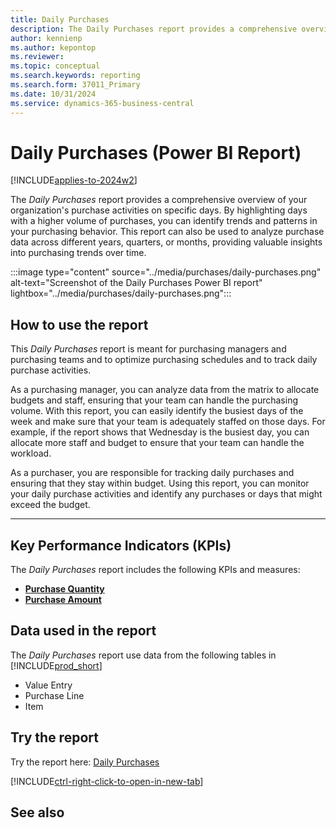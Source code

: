 ```yaml
---
title: Daily Purchases
description: The Daily Purchases report provides a comprehensive overview of your organization's purchase activities on specific days.
author: kennienp
ms.author: kepontop
ms.reviewer:
ms.topic: conceptual
ms.search.keywords: reporting
ms.search.form: 37011_Primary
ms.date: 10/31/2024
ms.service: dynamics-365-business-central
---
```

# Daily Purchases (Power BI Report)

[!INCLUDE[applies-to-2024w2](includes/applies-to-2024w2.md)]

The *Daily Purchases* report provides a comprehensive overview of your organization's purchase activities on specific days. By highlighting days with a higher volume of purchases, you can identify trends and patterns in your purchasing behavior. This report can also be used to analyze purchase data across different years, quarters, or months, providing valuable insights into purchasing trends over time.

:::image type="content" source="../media/purchases/daily-purchases.png" alt-text="Screenshot of the Daily Purchases Power BI report" lightbox="../media/purchases/daily-purchases.png":::

## How to use the report

This *Daily Purchases* report is meant for purchasing managers and purchasing teams and  to optimize purchasing schedules and to track daily purchase activities.

As a purchasing manager, you can analyze data from the matrix to allocate budgets and staff, ensuring that your team can handle the purchasing volume. With this report, you can easily identify the busiest days of the week and make sure that your team is adequately staffed on those days. For example, if the report shows that Wednesday is the busiest day, you can allocate more staff and budget to ensure that your team can handle the workload.

As a purchaser, you are responsible for tracking daily purchases and ensuring that they stay within budget. Using this report, you can monitor your daily purchase activities and identify any purchases or days that might exceed the budget.

---

## Key Performance Indicators (KPIs)

The *Daily Purchases* report includes the following KPIs and measures: 

- [**Purchase Quantity**](####)  
- [**Purchase Amount**](####)

## Data used in the report

The *Daily Purchases* report use data from the following tables in [!INCLUDE[prod_short](../includes/prod_short.md)]

- Value Entry
- Purchase Line
- Item

## Try the report

Try the report here: [Daily Purchases](https://businesscentral.dynamics.com?page=37011)

[!INCLUDE[ctrl-right-click-to-open-in-new-tab](../includes/ctrl-right-click-to-open-in-new-tab.md)]


## See also
